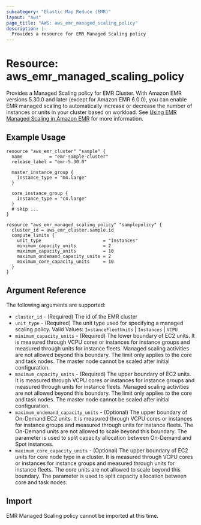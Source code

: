 ```yaml
---
subcategory: "Elastic Map Reduce (EMR)"
layout: "aws"
page_title: "AWS: aws_emr_managed_scaling_policy"
description: |-
  Provides a resource for EMR Managed Scaling policy
---
```


# Resource: aws_emr_managed_scaling_policy

Provides a Managed Scaling policy for EMR Cluster. With Amazon EMR versions 5.30.0 and later (except for Amazon EMR 6.0.0), you can enable EMR managed scaling to automatically increase or decrease the number of instances or units in your cluster based on workload. See [Using EMR Managed Scaling in Amazon EMR](https://docs.aws.amazon.com/emr/latest/ManagementGuide/emr-managed-scaling.html) for more information.

## Example Usage

```hcl
resource "aws_emr_cluster" "sample" {
  name          = "emr-sample-cluster"
  release_label = "emr-5.30.0"

  master_instance_group {
    instance_type = "m4.large"
  }

  core_instance_group {
    instance_type = "c4.large"
  }
  # skip ...
}

resource "aws_emr_managed_scaling_policy" "samplepolicy" {
  cluster_id = aws_emr_cluster.sample.id
  compute_limits {
    unit_type                       = "Instances"
    minimum_capacity_units          = 2
    maximum_capacity_units          = 10
    maximum_ondemand_capacity_units = 2
    maximum_core_capacity_units     = 10
  }
}
```

## Argument Reference

The following arguments are supported:

* `cluster_id` - (Required) The id of the EMR cluster
* `unit_type` - (Required) The unit type used for specifying a managed scaling policy. Valid Values: `InstanceFleetUnits` | `Instances` | `VCPU`
* `minimum_capacity_units` - (Required) The lower boundary of EC2 units. It is measured through VCPU cores or instances for instance groups and measured through units for instance fleets. Managed scaling activities are not allowed beyond this boundary. The limit only applies to the core and task nodes. The master node cannot be scaled after initial configuration.
* `maximum_capacity_units` - (Required) The upper boundary of EC2 units. It is measured through VCPU cores or instances for instance groups and measured through units for instance fleets. Managed scaling activities are not allowed beyond this boundary. The limit only applies to the core and task nodes. The master node cannot be scaled after initial configuration.
* `maximum_ondemand_capacity_units` - (Optional) The upper boundary of On-Demand EC2 units. It is measured through VCPU cores or instances for instance groups and measured through units for instance fleets. The On-Demand units are not allowed to scale beyond this boundary. The parameter is used to split capacity allocation between On-Demand and Spot instances.
* `maximum_core_capacity_units` - (Optional) The upper boundary of EC2 units for core node type in a cluster. It is measured through VCPU cores or instances for instance groups and measured through units for instance fleets. The core units are not allowed to scale beyond this boundary. The parameter is used to split capacity allocation between core and task nodes.

## Import

EMR Managed Scaling policy cannot be imported at this time.
